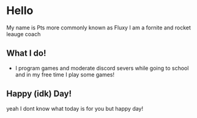# Hello

My name is Pts more commonly known as Fluxy I am a fornite and rocket leauge coach

## What I do!

- I program games and moderate discord severs while going to school and in my free time I play some games!
## Happy (idk) Day!

yeah I dont know what today is for you but happy day!
